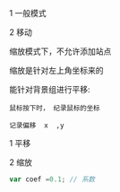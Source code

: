 1  一般模式


2 移动


缩放模式下，不允许添加站点

缩放是针对左上角坐标来的





能针对背景组进行平移:

    鼠标按下时， 纪录鼠标的坐标

    记录偏移  x  ,y  



1  平移

2  缩放    
    <!-- 比例 -->
    
```js
var coef =0.1; // 系数



```

